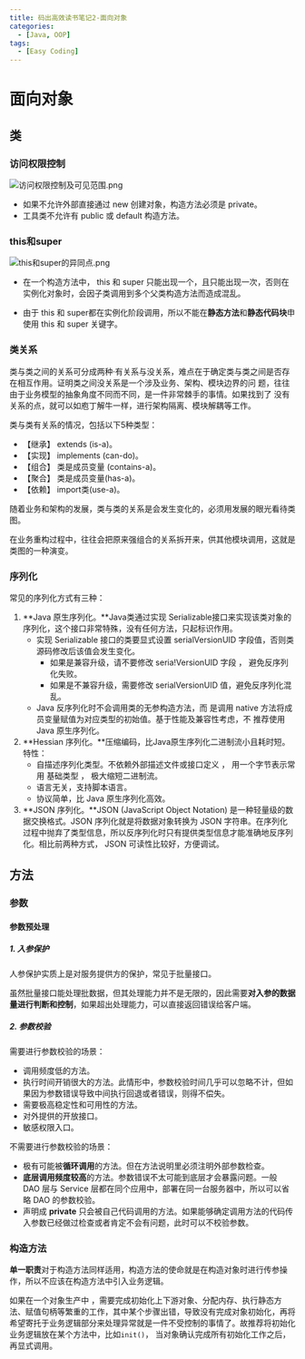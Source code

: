 ```yaml
---
title: 码出高效读书笔记2-面向对象
categories:
  - [Java, OOP]
tags:
  - [Easy Coding]
---
```


# 面向对象

## 类

### 访问权限控制

![访问权限控制及可见范围.png](https://s2.loli.net/2023/10/26/hlvCdauSt7I6NMA.png)

- 如果不允许外部直接通过 new 创建对象，构造方法必须是 private。
- 工具类不允许有 public 或 default 构造方法。

### this和super

![this和super的异同点.png](https://s2.loli.net/2023/10/26/Fx2lKfmdSgryw8X.png)

- 在一个构造方法中， this 和 super 只能出现一个，且只能出现一次，否则在实例化对象时，会因子类调用到多个父类构造方法而造成混乱。

- 由于 this 和 super都在实例化阶段调用，所以不能在**静态方法**和**静态代码块**申使用 this 和 super 关键字。 

### 类关系

类与类之间的关系可分成两种·有关系与没关系，难点在于确定类与类之间是否存在相互作用。证明类之间没关系是一个涉及业务、架构、模块边界的问 题，往往由于业务模型的抽象角度不同而不同，是一件非常棘手的事情。如果找到了 没有关系的点，就可以如庖丁解牛一样，进行架构隔离、模块解耦等工作。

类与类有关系的情况，包括以下5种类型：

- 【继承】 extends (is-a)。
- 【实现】 implements (can-do)。
- 【组合】 类是成员变量 (contains-a)。
- 【聚合】 类是成员变量(has-a)。
- 【依赖】 import类(use-a)。

随着业务和架构的发展，类与类的关系是会发生变化的，必须用发展的眼光看待类图。

在业务重构过程中，往往会把原来强组合的关系拆开来，供其他模块调用，这就是类图的一种演变。

### 序列化

常见的序列化方式有三种：

1. **Java 原生序列化。**Java类通过实现 Serializable接口来实现该类对象的序列化，这个接口非常特殊，没有任何方法，只起标识作用。
   - 实现 Serializable 接口的类要显式设置 serialVersionUID 字段值，否则类源码修改后该值会发生变化。
     - 如果是兼容升级，请不要修改 seria!VersionUID 字段 ， 避免反序列化失败。
     - 如果是不兼容升级，需要修改 serialVersionUID 值，避免反序列化混乱。
   - Java 反序列化时不会调用类的无参构造方法，而 是调用 native 方法将成员变量赋值为对应类型的初始值。基于性能及兼容性考虑，不 推荐使用 Java 原生序列化。
2. **Hessian 序列化。**压缩编码，比Java原生序列化二进制流小且耗时短。特性：
   - 自描述序列化类型。不依赖外部描述文件或接口定义 ， 用一个字节表示常用 基础类型 ， 极大缩短二进制流。
   - 语言无关，支持脚本语言。
   - 协议简单，比 Java 原生序列化高效。
3. **JSON 序列化。**JSON (JavaScript Object Notation) 是一种轻量级的数据交换格式。JSON 序列化就是将数据对象转换为 JSON 字符串。在序列化过程中抛弃了类型信息，所以反序列化时只有提供类型信息才能准确地反序列化。相比前两种方式， JSON 可读性比较好，方便调试。

## 方法

### 参数

#### 参数预处理

##### 1. 入参保护

人参保护实质上是对服务提供方的保护，常见于批量接口。

虽然批量接口能处理批数据，但其处理能力并不是无限的，因此需要**对入参的数据量进行判断和控制**，如果超出处理能力，可以直接返回错误给客户端。

##### 2. 参数校验

需要进行参数校验的场景：

- 调用频度低的方法。
- 执行时间开销很大的方法。此情形中，参数校验时间几乎可以忽略不计，但如果因为参数错误导致中间执行回退或者错误，则得不偿失。
- 需要极高稳定性和可用性的方法。 
- 对外提供的开放接口。
- 敏感权限入口。

不需要进行参数校验的场景：

- 极有可能被**循环调用**的方法。但在方法说明里必须注明外部参数检查。
- **底层调用频度较高**的方法。参数错误不太可能到底层才会暴露问题。一般 DAO 层与 Service 层都在同个应用中，部署在同一台服务器中，所以可以省略 DAO 的参数校验。
- 声明成 **private** 只会被自己代码调用的方法。如果能够确定调用方法的代码传入参数已经做过检查或者肯定不会有问题，此时可以不校验参数。

### 构造方法

**单一职责**对于构造方法同样适用，构造方法的使命就是在构造对象时进行传参操作，所以不应该在构造方法中引入业务逻辑。

如果在一个对象生产中 ，需要完成初始化上下游对象、分配内存、执行静态方法、赋值句柄等繁重的工作，其中某个步骤出错，导致没有完成对象初始化，再将希望寄托于业务逻辑部分来处理异常就是一件不受控制的事情了。故推荐将初始化业务逻辑放在某个方法中，比如`init()`， 当对象确认完成所有初始化工作之后，再显式调用。